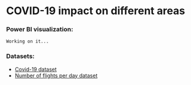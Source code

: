 # COVID-19 impact on different areas
### Power BI visualization:
`Working on it...`

### Datasets:
- [Covid-19 dataset](https://www.kaggle.com/datasets/imdevskp/corona-virus-report?select=covid_19_clean_complete.csv)
- [Number of flights per day dataset](https://www.flightradar24.com/data/statistics)
